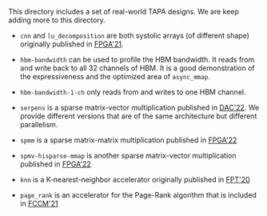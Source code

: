 <!--
Copyright (c) 2024 RapidStream Design Automation, Inc. and contributors.
All rights reserved. The contributor(s) of this file has/have agreed to the
RapidStream Contributor License Agreement.
-->

This directory includes a set of real-world TAPA designs. We are keep adding more to this directory.

- `cnn` and `lu_decomposition` are both systolic arrays (of different shape) originally published in [FPGA'21](https://dl.acm.org/doi/pdf/10.1145/3431920.3439292).

- `hbm-bandwidth` can be used to profile the HBM bandwidth. It reads from and write back to all 32 channels of HBM. It is a good demonstration of the expressiveness and the optimized area of `async_mmap`.

- `hbm-bandwidth-1-ch` only reads from and writes to one HBM channel.

- `serpens` is a sparse matrix-vector multiplication published in [DAC'22](https://arxiv.org/pdf/2111.12555.pdf). We provide different versions that are of the same architecture but different parallelism.

- `spmm` is a sparse matrix-matrix multiplication published in [FPGA'22](https://dl.acm.org/doi/pdf/10.1145/3490422.3502357)

- `spmv-hisparse-mmap` is another sparse matrix-vector multiplication published in [FPGA'22](https://www.csl.cornell.edu/~zhiruz/pdfs/spmv-fpga2022.pdf)

- `knn` is a K-nearest-neighbor accelerator originally published in [FPT'20](http://www.sfu.ca/~zhenman/files/C19-FPT2020-CHIP-KNN.pdf)

- `page_rank` is an accelerator for the Page-Rank algorithm that is included in [FCCM'21](https://about.blaok.me/pub/fccm21-tapa.pdf)
